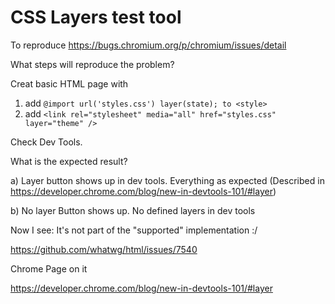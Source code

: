 # CSS Layers test tool 

To reproduce https://bugs.chromium.org/p/chromium/issues/detail

What steps will reproduce the problem?


Creat basic HTML page with   <style>@layer base, layout, component, state, theme;</style>

1. add `@import url('styles.css') layer(state); to <style>`
2. add  `<link rel="stylesheet" media="all" href="styles.css" layer="theme" />`

Check Dev Tools. 

What is the expected result?

a) Layer button shows up in dev tools. Everything as expected (Described in https://developer.chrome.com/blog/new-in-devtools-101/#layer) 

b) No layer Button shows up. No defined layers in dev tools

Now I see: It's not part of the "supported" implementation :/ 

https://github.com/whatwg/html/issues/7540

Chrome Page on it 

https://developer.chrome.com/blog/new-in-devtools-101/#layer
